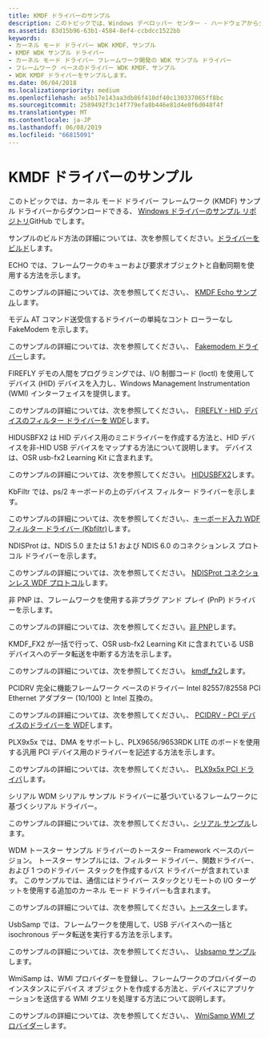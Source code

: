 ```yaml
---
title: KMDF ドライバーのサンプル
description: このトピックでは、Windows デベロッパー センター - ハードウェアからダウンロード可能なカーネル モード ドライバー フレームワーク (KMDF) サンプル ドライバーを使用します。
ms.assetid: 83d15b96-63b1-4584-8ef4-ccbdcc1522bb
keywords:
- カーネル モード ドライバー WDK KMDF、サンプル
- KMDF WDK サンプル ドライバー
- カーネル モード ドライバー フレームワーク開発の WDK サンプル ドライバー
- フレームワーク ベースのドライバー WDK KMDF、サンプル
- WDK KMDF ドライバーをサンプルします。
ms.date: 06/04/2018
ms.localizationpriority: medium
ms.openlocfilehash: ae5b17e143aa3db86f410df40c130337065ff8bc
ms.sourcegitcommit: 2589492f3c14f779efa8b446e81d4e0f6d048f4f
ms.translationtype: MT
ms.contentlocale: ja-JP
ms.lasthandoff: 06/08/2019
ms.locfileid: "66815091"
---
```

# <a name="sample-kmdf-drivers"></a>KMDF ドライバーのサンプル


このトピックでは、カーネル モード ドライバー フレームワーク (KMDF) サンプル ドライバーからダウンロードできる、 [Windows ドライバーのサンプル リポジトリ](https://github.com/Microsoft/Windows-driver-samples)GitHub でします。




サンプルのビルド方法の詳細については、次を参照してください。[ドライバーをビルド](https://docs.microsoft.com/windows-hardware/drivers/develop/building-a-driver)します。

<a href="" id="echo"></a>ECHO では、フレームワークのキューおよび要求オブジェクトと自動同期を使用する方法を示します。

このサンプルの詳細については、次を参照してください。、 [KMDF Echo サンプル](https://github.com/Microsoft/Windows-driver-samples/tree/master/general/echo/kmdf)します。

<a href="" id="fakemodem"></a>モデム AT コマンド送受信するドライバーの単純なコント ローラーなし FakeModem を示します。

このサンプルの詳細については、次を参照してください。、 [Fakemodem ドライバー](https://github.com/Microsoft/Windows-driver-samples/tree/master/network/modem/fakemodem)します。

<a href="" id="firefly"></a>FIREFLY デモの人間をプログラミングでは、I/O 制御コード (Ioctl) を使用してデバイス (HID) デバイスを入力し、Windows Management Instrumentation (WMI) インターフェイスを提供します。

このサンプルの詳細については、次を参照してください。、 [FIREFLY - HID デバイスのフィルター ドライバーを WDF](https://github.com/Microsoft/Windows-driver-samples/tree/master/hid/firefly)します。

<a href="" id="hidusbfx2"></a>HIDUSBFX2 は HID デバイス用のミニドライバーを作成する方法と、HID デバイスを非-HID USB デバイスをマップする方法について説明します。 デバイスは、OSR usb-fx2 Learning Kit に含まれます。

このサンプルの詳細については、次を参照してください。 [HIDUSBFX2](https://github.com/Microsoft/Windows-driver-samples/tree/master/hid/hidusbfx2)します。

<a href="" id="kbfiltr"></a>KbFiltr では、ps/2 キーボードの上のデバイス フィルター ドライバーを示します。

このサンプルの詳細については、次を参照してください。、[キーボード入力 WDF フィルター ドライバー (Kbfiltr)](https://github.com/Microsoft/Windows-driver-samples/tree/master/input/kbfiltr)します。

<a href="" id="ndisprot"></a>NDISProt は、NDIS 5.0 または 5.1 および NDIS 6.0 のコネクションレス プロトコル ドライバーを示します。

このサンプルの詳細については、次を参照してください。 [NDISProt コネクションレス WDF プロトコル](https://github.com/Microsoft/Windows-driver-samples/tree/master/network/ndis/ndisprot_kmdf)します。

<a href="" id="nonpnp"></a>非 PNP は、フレームワークを使用する非プラグ アンド プレイ (PnP) ドライバーを示します。

このサンプルの詳細については、次を参照してください。[非 PNP](https://github.com/Microsoft/Windows-driver-samples/tree/master/general/ioctl/kmdf)します。

<a href="" id="kmdf-fx2"></a>KMDF\_FX2 が一括で行って、OSR usb-fx2 Learning Kit に含まれている USB デバイスへのデータ転送を中断する方法を示します。

このサンプルの詳細については、次を参照してください。 [kmdf\_fx2](https://github.com/Microsoft/Windows-driver-samples/tree/master/usb/kmdf_fx2)します。

<a href="" id="pcidrv"></a>PCIDRV 完全に機能フレームワーク ベースのドライバー Intel 82557/82558 PCI Ethernet アダプター (10/100) と Intel 互換の。

このサンプルの詳細については、次を参照してください。、 [PCIDRV - PCI デバイスのドライバーを WDF](https://github.com/Microsoft/Windows-driver-samples/tree/master/general/pcidrv)します。

<a href="" id="plx9x5x"></a>PLX9x5x では、DMA をサポートし、PLX9656/9653RDK LITE のボードを使用する汎用 PCI デバイス用のドライバーを記述する方法を示します。

このサンプルの詳細については、次を参照してください。、 [PLX9x5x PCI ドライバ](https://github.com/Microsoft/Windows-driver-samples/tree/master/general/PLX9x5x)します。

<a href="" id="serial"></a>シリアル WDM シリアル サンプル ドライバーに基づいているフレームワークに基づくシリアル ドライバー。

このサンプルの詳細については、次を参照してください。、[シリアル サンプル](https://github.com/Microsoft/Windows-driver-samples/tree/master/serial/serial)します。

<a href="" id="toaster"></a>WDM トースター サンプル ドライバーのトースター Framework ベースのバージョン。 トースター サンプルには、フィルター ドライバー、関数ドライバー、および 1 つのドライバー スタックを作成するバス ドライバーが含まれています。 このサンプルでは、通信にはドライバー スタックとリモートの I/O ターゲットを使用する追加のカーネル モード ドライバーも含まれます。

このサンプルの詳細については、次を参照してください。[トースター](https://github.com/Microsoft/Windows-driver-samples/tree/master/general/toaster/toastDrv)します。

<a href="" id="usbsamp"></a>UsbSamp では、フレームワークを使用して、USB デバイスへの一括と isochronous データ転送を実行する方法を示します。

このサンプルの詳細については、次を参照してください。、 [Usbsamp サンプル](https://github.com/Microsoft/Windows-driver-samples/tree/master/usb/usbsamp)します。

<a href="" id="wmisamp"></a>WmiSamp は、WMI プロバイダーを登録し、フレームワークのプロバイダーのインスタンスにデバイス オブジェクトを作成する方法と、デバイスにアプリケーションを送信する WMI クエリを処理する方法について説明します。

このサンプルの詳細については、次を参照してください。、 [WmiSamp WMI プロバイダー](https://github.com/Microsoft/Windows-driver-samples/tree/master/wmi/wmisamp)します。



